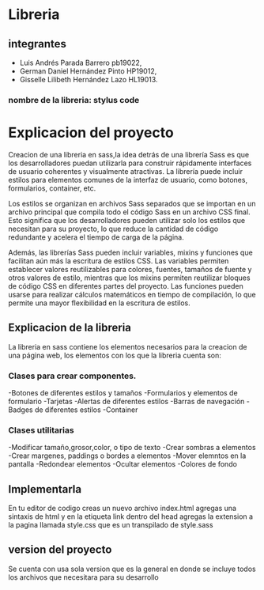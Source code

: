 # Libreria
## integrantes
- Luis Andrés Parada Barrero pb19022, 
- German Daniel Hernández Pinto HP19012, 
- Gisselle Lilibeth Hernández Lazo HL19013. 
### nombre de la libreria: stylus code
# Explicacion del proyecto
Creacion de una libreria en sass,la idea detrás de una librería Sass es que los desarrolladores puedan utilizarla para construir rápidamente interfaces de usuario coherentes y visualmente atractivas. La librería puede incluir estilos para elementos comunes de la interfaz de usuario, como botones, formularios, container, etc.

Los estilos se organizan en archivos Sass separados que se importan en un archivo principal que compila todo el código Sass en un archivo CSS final. Esto significa que los desarrolladores pueden utilizar solo los estilos que necesitan para su proyecto, lo que reduce la cantidad de código redundante y acelera el tiempo de carga de la página.

Además, las librerías Sass pueden incluir variables, mixins y funciones que facilitan aún más la escritura de estilos CSS. Las variables permiten establecer valores reutilizables para colores, fuentes, tamaños de fuente y otros valores de estilo, mientras que los mixins permiten reutilizar bloques de código CSS en diferentes partes del proyecto. Las funciones pueden usarse para realizar cálculos matemáticos en tiempo de compilación, lo que permite una mayor flexibilidad en la escritura de estilos.

## Explicacion de la libreria
La libreria en sass contiene los elementos necesarios para la creacion de una página web, los elementos con los que la libreria cuenta son:
### Clases para crear componentes.
-Botones de diferentes estilos y tamaños
-Formularios y elementos de formulario
-Tarjetas
-Alertas de diferentes estilos
-Barras de navegación
-Badges de diferentes estilos
-Container 

### Clases utilitarias
-Modificar tamaño,grosor,color, o tipo de texto
-Crear sombras a elementos
-Crear margenes, paddings o bordes a elementos
-Mover elemntos en la pantalla
-Redondear elementos
-Ocultar elementos
-Colores de fondo

## Implementarla 
En tu editor de codigo creas un nuevo archivo index.html
agregas una sintaxis de html
y en la etiqueta  link dentro del head agregas la extension a la pagina llamada style.css
que es un transpilado de style.sass

## version del proyecto
Se cuenta con usa sola version que es la general en donde se incluye todos los archivos que necesitara para su desarrollo 

